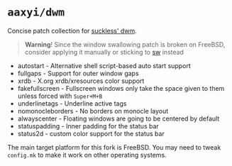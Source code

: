 # `aaxyi/dwm`

Concise patch collection for [suckless' dwm].

[suckless' dwm]: https://dwm.suckless.org/

> **Warning**! Since the window swallowing patch is broken on FreeBSD, consider applying it manually
> or sticking to [sw] instead

-   autostart - Alternative shell script-based auto start support
-   fullgaps - Support for outer window gaps
-   xrdb - X.org xrdb/xresources color support
-   fakefullscreen - Fullscreen windows only take the space given to them unless forced with `Super+M+B`
-   underlinetags - Underline active tags
-   nomonocleborders - No borders on monocle layout
-   alwayscenter - Floating windows are going to be centered by default
-   statuspadding - Inner padding for the status bar
-   status2d - custom color support for the status bar

The main target platform for this fork is FreeBSD. You may need to tweak `config.mk` to
make it work on other operating systems.

[sw]: https://code.axyria.dev/sw
